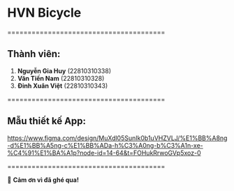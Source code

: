 # HVN Bicycle

=======================================

## Thành viên:

1. **Nguyễn Gia Huy** (22810310338)
2. **Văn Tiến Nam** (22810310328)
3. **Đinh Xuân Việt** (22810310343)

=======================================

## Mẫu thiết kế App:

https://www.figma.com/design/MuXdl05SunIk0b1uVHZVLJ/%E1%BB%A8ng-d%E1%BB%A5ng-c%E1%BB%ADa-h%C3%A0ng-b%C3%A1n-xe-%C4%91%E1%BA%A1p?node-id=14-64&t=FOHukRrwoGVp5xoz-0

=======================================

🙏 **Cảm ơn vì đã ghé qua!**
